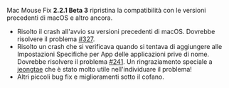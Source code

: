 Mac Mouse Fix __2.2.1 Beta 3__ ripristina la compatibilità con le versioni precedenti di macOS e altro ancora.

- Risolto il crash all'avvio su versioni precedenti di macOS. Dovrebbe risolvere il problema [#327](https://github.com/noah-nuebling/mac-mouse-fix/issues/327).
- Risolto un crash che si verificava quando si tentava di aggiungere alle Impostazioni Specifiche per App delle applicazioni prive di nome. Dovrebbe risolvere il problema [#241](https://github.com/noah-nuebling/mac-mouse-fix/issues/241). Un ringraziamento speciale a [jeongtae](https://github.com/jeongtae) che è stato molto utile nell'individuare il problema!
- Altri piccoli bug fix e miglioramenti sotto il cofano.
